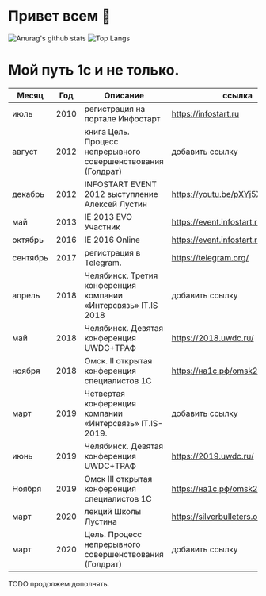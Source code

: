 # Привет всем 👋

![Anurag's github stats](https://github-readme-stats.vercel.app/api?username=VolAll&show_icons=true) ![Top Langs](https://github-readme-stats.vercel.app/api/top-langs/?username=VolAll&hide=TeX&layout=compact)

# Мой путь 1с и не только.

| Месяц | Год | Описание | ссылка |
| ---- | ------ | -------- |  ---- |
|июль    | 2010 | регистрация на портале Инфостарт                  | https://infostart.ru|
|август  | 2012 | книга Цель. Процесс непрерывного совершенствования (Голдрат) | добавить ссылку |
|декабрь | 2012 | INFOSTART EVENT 2012 выступление Алексей Лустин   | https://youtu.be/pXYj5XBZJko |
|май     | 2013 | IE 2013 EVO Участник                              | https://event.infostart.ru/may2013/ |
|октябрь | 2016 | IE 2016 Online                                    | https://event.infostart.ru/2016/ |
|сентябрь| 2017 | регистрация в Telegram.                           | https://telegram.org/ | 
|апрель  | 2018 | Челябинск. Третия конференция компании «Интерсвязь» IT.IS 2018 |  добавить ссылку |  
|май     | 2018 | Челябинск. Девятая конференция UWDC+ТРАФ          | https://2018.uwdc.ru/  |
|ноября  | 2018 | Омск. II открытая конференция специалистов 1С     |  https://на1с.рф/omsk2018/ |
|март    | 2019 | Четвертая конференция компании «Интерсвязь» IT.IS-2019.| добавить ссылку |
|июнь    | 2019 | Челябинск. Девятая конференция UWDC+ТРАФ          | https://2019.uwdc.ru/ |
|Ноября  | 2019 | Омск III открытая конференция специалистов 1С     | https://на1с.рф/omsk2019/ |
|март    | 2020 | лекций Школы Лустина                              |  https://silverbulleters.org/ |
|март    | 2020 | Цель. Процесс непрерывного совершенствования (Голдрат)| добавить ссылку |

TODO продолжем дополнять. 